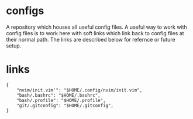 # configs

A repository which houses all useful config files. A useful way to work with config files is to work here with soft links which link back to config files at their normal path. The links are described below for refernce or future setup.

# links

```JS
{
    "nvim/init.vim'": "$HOME/.config/nvim/init.vim",
    "bash/.bashrc": "$HOME/.bashrc",
    "bash/.profile": "$HOME/.profile",
    "git/.gitconfig": "$HOME/.gitconfig",
}
```